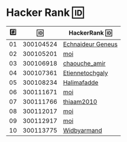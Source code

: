 # Hacker Rank :id:

|:hash:| :id:      | HackerRank :id: |
|------|-----------|-------------------------|
| 01   | 300104524 | [Echnaideur Geneus](https://hackerrank.com/moi)         |
| 02   | 300105201 | [moi](https://hackerrank.com/moi)         |
| 03   | 300106918 | [chaouche_amir](https://hackerrank.com/chaouche_amir)         |
| 04   | 300107361 | [Etiennetochgaly](https://hackerrank.com/Etiennetochgaly)         |
| 05   | 300108234 | [Halimafadde](https://hackerrank.com/Halimafadde)         |
| 06   | 300111671 | [moi](https://hackerrank.com/moi)         |
| 07   | 300111766 | [thiaam2010](https://hackerrank.com/thiaam2010)         |
| 08   | 300112017 | [moi](https://hackerrank.com/moi)         |
| 09   | 300112917 | [moi](https://hackerrank.com/moi)         |
| 10   | 300113775 | [Widbyarmand](https://hackerrank.com/Widbyarmand)         |
